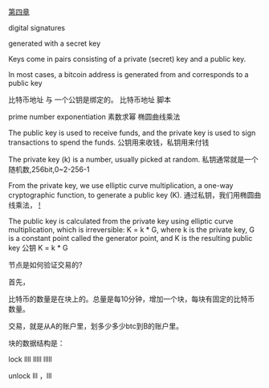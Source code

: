 [第四章](https://github.com/bitcoinbook/bitcoinbook/blob/develop/ch04.asciidoc)

digital signatures

generated with a secret key

Keys come in pairs consisting of a private (secret) key and a public key.


In most cases, a bitcoin address is generated from and corresponds to a public key

比特币地址 与 一个公钥是绑定的。
比特币地址 脚本

prime number exponentiation 
素数求幂
椭圆曲线乘法

The public key is used to receive funds, and the private key is used to sign transactions to spend the funds.
公钥用来收钱，私钥用来付钱

The private key (k) is a number, usually picked at random.
私钥通常就是一个随机数,256bit,0~2-256-1

From the private key, we use elliptic curve multiplication, a one-way cryptographic function, to generate a public key (K).
通过私钥，我们用椭圆曲线乘法，
[!](https://github.com/bitcoinbook/bitcoinbook/raw/develop/images/mbc2_0401.png)

The public key is calculated from the private key using elliptic curve multiplication, which is irreversible: K = k * G, where k is the private key, G is a constant point called the generator point, and K is the resulting public key
公钥
K = k * G




节点是如何验证交易的?

首先，

比特币的数量是在块上的。总量是每10分钟，增加一个块，每块有固定的比特币数量。

交易，就是从A的账户里，划多少多少btc到B的账户里。

块的数据结构是：



lock llll lllll lllll

unlock lll ，lll


